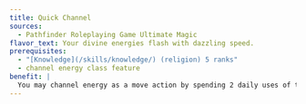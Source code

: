 ```yaml
---
title: Quick Channel
sources:
  - Pathfinder Roleplaying Game Ultimate Magic
flavor_text: Your divine energies flash with dazzling speed.
prerequisites:
  - "[Knowledge](/skills/knowledge/) (religion) 5 ranks"
  - channel energy class feature
benefit: |
  You may channel energy as a move action by spending 2 daily uses of that ability.
---
```


